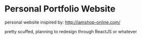 # Personal Portfolio Website
 
personal website inspired by: http://iamshop-online.com/

pretty scuffed, planning to redesign through ReactJS or whatever
